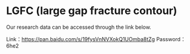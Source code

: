 # LGFC (large gap fracture contour)

Our research data can be accessed through the link below.

Link：https://pan.baidu.com/s/19fysVnNVXokQ1UOmba8tZg 
Password：6he2
